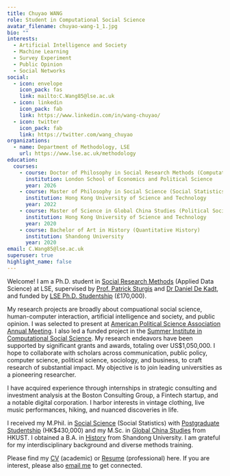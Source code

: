 ```yaml
---
title: Chuyao WANG
role: Student in Computational Social Science
avatar_filename: chuyao-wang-1_1.jpg
bio: ""
interests:
  - Artificial Intelligence and Society
  - Machine Learning
  - Survey Experiment
  - Public Opinion
  - Social Networks
social:
  - icon: envelope
    icon_pack: fas
    link: mailto:C.Wang85@lse.ac.uk
  - icon: linkedin
    icon_pack: fab
    link: https://www.linkedin.com/in/wang-chuyao/
  - icon: twitter
    icon_pack: fab
    link: https://twitter.com/wang_chuyao
organizations:
  - name: Department of Methodology, LSE
    url: https://www.lse.ac.uk/methodology
education:
  courses:
    - course: Doctor of Philosophy in Social Research Methods (Computational and Experimental Social Science)
      institution: London School of Economics and Political Science
      year: 2026
    - course: Master of Philosophy in Social Science (Social Statistics)
      institution: Hong Kong University of Science and Technology
      year: 2022
    - course: Master of Science in Global China Studies (Political Sociology)
      institution: Hong Kong University of Science and Technology
      year: 2020
    - course: Bachelor of Art in History (Quantitative History)
      institution: Shandong University
      year: 2020
email: C.Wang85@lse.ac.uk
superuser: true
highlight_name: false
---
```

Welcome! I am a Ph.D. student in [Social Research Methods](https://www.lse.ac.uk/study-at-lse/Graduate/degree-programmes-2022/MPhilPhD-Social-Research-Methods) (Applied Data Science) at LSE, supervised by [Prof. Patrick Sturgis](https://www.lse.ac.uk/Methodology/People/Academic-Staff/Patrick-Sturgis/Patrick-Sturgis) and [Dr Daniel De Kadt](https://www.lse.ac.uk/Methodology/People/Academic-Staff/Daniel-De-Kadt/Daniel-De-Kadt), and funded by [LSE Ph.D. Studentship](https://www.lse.ac.uk/study-at-lse/graduate/fees-and-funding/phd-studentships) (£170,000). 

My research projects are broadly about compuational social science, human-computer interaction, artificial intelligence and society, and public opinion. I was selected to present at [American Political Science Association Annual Meeting](https://connect.apsanet.org/apsa2024/). I also led a funded project in the [Summer Institute in Computational Social Science](https://sicss.io/). My research endeavors have been supported by significant grants and awards, totaling over US$1,050,000. I hope to collaborate with scholars across communication, public policy, computer science, political science, sociology, and business, to craft research of substantial impact. My objective is to join leading universities as a pioneering researcher. 

I have acquired experience through internships in strategic consulting and investment analysis at the Boston Consulting Group, a Fintech startup, and a notable digital corporation. I harbor interests in vintage clothing, live music performances, hiking, and nuanced discoveries in life.

I received my M.Phil. in [Social Science](https://sosc.hkust.edu.hk/teaching_learning/mphil_social_science) (Social Statistics) with [Postgraduate Studentship](https://pg.ust.hk/current-students/awards-and-grants/postgraduate-studentship) (HK$430,000) and my M.Sc. in [Global China Studies](https://shss.hkust.edu.hk/tpg/mgcs/index) from HKUST. I obtained a B.A. in [History](http://en.history.sdu.edu.cn/info/1006/1013.htm) from Shandong University. I am grateful for my interdisciplinary background and diverse methods training. 

Please find my [CV](https://github.com/Jezzffihuter/starter-academic-website/blob/master/static/uploads/ChuyaoWANG-LSE-CV.pdf) (academic) or [Resume](https://github.com/Jezzffihuter/starter-academic-website/blob/master/static/uploads/ChuyaoWANG-LSE-Resume.pdf) (professional) here. If you are interest, please also [email me](<mailto: C.Wang85@lse.ac.uk>) to get connected.
